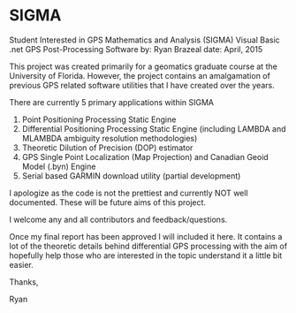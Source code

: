 # SIGMA
Student Interested in GPS Mathematics and Analysis (SIGMA) Visual Basic .net GPS Post-Processing Software
by: Ryan Brazeal
date: April, 2015

This project was created primarily for a geomatics graduate course at the University of Florida.
However, the project contains an amalgamation of previous GPS related software utilities that I have created over the years.

There are currently 5 primary applications within SIGMA
1) Point Positioning Processing Static Engine
2) Differential Positioning Processing Static Engine (including LAMBDA and MLAMBDA ambiguity resolution methodologies)
3) Theoretic Dilution of Precision (DOP) estimator
4) GPS Single Point Localization (Map Projection) and Canadian Geoid Model (.byn) Engine
5) Serial based GARMIN download utility (partial development)

I apologize as the code is not the prettiest and currently NOT well documented. These will be future aims of this project.

I welcome any and all contributors and feedback/questions.

Once my final report has been approved I will included it here. It contains a lot of the theoretic details behind differential GPS processing with the aim of hopefully help those who are interested in the topic understand it a little bit easier.

Thanks,

Ryan
